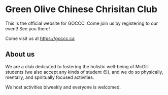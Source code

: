 # Green Olive Chinese Chrisitan Club 

This is the official website for GOCCC. Come join us by registering to our event! See you there! 

Come visit us at https://goccc.ca

## About us

We are a club dedicated to fostering the holistic well-being of McGill students (we also accept any kinds of student 😉), and we do so physically, mentally, and spiritually focused activities.

We host activities biweekly and everyone is welcomed.
